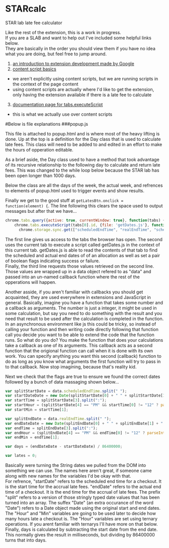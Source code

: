# STARcalc
STAR lab late fee calculator

Like the rest of the extension, this is a work in progress.  
If you are a SLAB and want to help out I've included some helpful links below.  
They are basically in the order you should view them if you have no idea what you are 
doing, but feel free to jump around.

1. [an introduction to extension development made by Google](https://developer.chrome.com/extensions/getstarted)
2. [content script basics](https://developer.chrome.com/extensions/content_scripts)
  * we aren't explicitly using content scripts, but we are running scripts in the context of the page content
  * using content scripts are actually where I'd like to get the extension, only having the extension 
  available if there is a late fee to calculate
3. [documentation page for tabs.executeScript](https://developer.chrome.com/extensions/tabs#method-executeScript)
  * this is what we actually use over content scripts

#Below is file explanations
###popup.js

This file is attached to popup.html and is where most of the heavy lifting is done.  Up at the top is a definition 
for the Day class that is used to calculate late fees.  This class will need to be added to and edited in an 
effort to make the hours of opperation editable.  
   
   As a brief aside, the Day class used to have a method that took advantage of its recursive relationship 
   to the following day to calculate and return late fees.  This was changed to the while loop below because 
   the STAR lab has been open longer than 1000 days.  
   
Below the class are all the days of the week, the actual week, and refrences to elements of popup.html used to 
trigger events and show results.  

Finally we get to the good stuff at `getLatesBtn.onclick = function(element) {`.  The line following this clears 
the space used to output messages but after that we have...

```javascript
chrome.tabs.query({active: true, currentWindow: true}, function(tabs) {
    chrome.tabs.executeScript(tabs[0].id, {file: 'getDates.js'}, function(results) {
      chrome.storage.sync.get(["scheduledEndTime", "realEndTime", "scheduledTimeFlag", "realTimeFlag"], function(data) {
```

The first line gives us access to the tabs the browser has open.   The second uses the current tab to execute a 
script called getDates.js in the context of this current tab.  getDates.js is able to read the contents of that tab to find 
the scheduled and actual end dates of of an allocation as well as set a pair of boolean flags indicating success or failure.  
Finally, the third line requests those values retrieved on the second line.  Those values are wrapped up in a 
data object refered to as "data" and passed into an un-named callback function where the rest of the opperations will
happen.  

   Another asside, if you aren't familiar with callbacks you should get acquainted, they are used everywhere in extensions
   and JavaScript in general.  Basically, imagine you have a function that takes some number and a callback as arguments.
   The number is just a integer, it might be used in some calculation, but say you need to do something with the result 
   and you need that result to be used after the calculation is completed in the function.  In an asynchronous environment
   like js this could be tricky, so instead of calling your function and then writing code directly following that function
   call you decide you want to be able to extend the code that the function runs.  So what do you do?  You make the 
   function that does your calculations take a callback as one of its arguments.  This callback acts as a second function
   that the origional function can call when it is done with its own work.  You can specify anything you want this 
   second (callback) function to do as long as you know what arguments the first function will try to pass in to that 
   callback.  Now stop imagining, because that's reality kid.  

Next we check that the flags are true to ensure we found the correct dates followed by a bunch of data massaging shown below...

```javascript
var splitStartDate = data.scheduledEndTime.split(" ");
var startDateDate = new Date(splitStartDate[0] + " " + splitStartDate[1] + " " + splitStartDate[2]);
var startTime = splitStartDate[3].split(":");
var startHour = (splitStartDate[4] == "PM" && startTime[0] != "12" ? parseInt(startTime[0]) + 12 : parseInt(startTime[0]));
var startMin = startTime[1];

var splitEndDate = data.realEndTime.split(" ");
var endDateDate = new Date(splitEndDate[0] + " " + splitEndDate[1] + " " + splitEndDate[2]);
var endTime = splitEndDate[3].split(":");
var endHour = (splitEndDate[4] == "PM" && endTime[0] != "12" ? parseInt(endTime[0]) + 12 : parseInt(endTime[0]));
var endMin = endTime[1];

var days = (endDateDate - startDateDate) / 86400000;

var lates = 0;
```

Basically were turning the String dates we pulled from the DOM into something we can use.  The names here aren't great, if
someone came along with new names for the variables I'd be okay with that.  
For refrence, "startDate" refers to the scheduled end time for a checkout.  It is the start time for the accrual late fees.
"endDate" refers to the actual end time of a checkout.  It is the end time for the accrual of late fees.  The prefix "split" 
refers to a version of those stringly typed date values that has been turned into an array.  The suffex "Date" (an extra 
occurance of the word "Date") refers to a Date object made using the original start and end dates.  The "Hour" and 
"Min" variables are going to be used later to decide how many hours late a checkout is.  The "Hour" variables are set using 
ternary operations.  If you arent familiar with ternarys I'll have more on that below.  Finally, days is calculated 
by subtracting the start date from the end date.  This normally gives the result in milliseconds, but dividing by 
86400000 turns that into days.  
